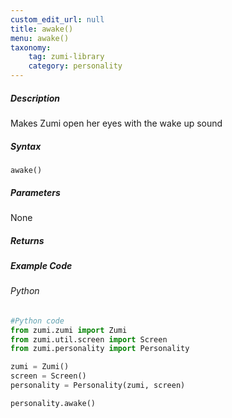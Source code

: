 ```yaml
---
custom_edit_url: null
title: awake()
menu: awake()
taxonomy:
    tag: zumi-library
    category: personality
---
```


##### Description
Makes Zumi open her eyes with the wake up sound

##### Syntax
```awake()```<br />

##### Parameters
None

##### Returns

##### Example Code
###### Python
```python
#Python code
from zumi.zumi import Zumi
from zumi.util.screen import Screen
from zumi.personality import Personality

zumi = Zumi()
screen = Screen()
personality = Personality(zumi, screen)

personality.awake()
```